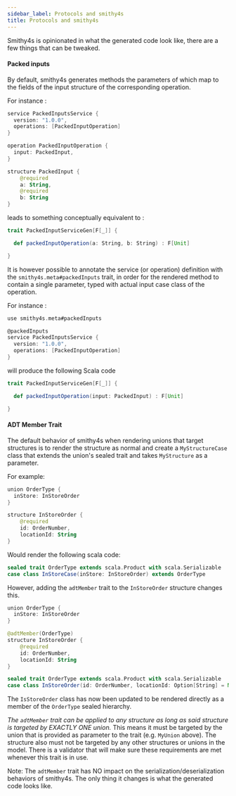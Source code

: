 ```yaml
---
sidebar_label: Protocols and smithy4s
title: Protocols and smithy4s
---
```


Smithy4s is opinionated in what the generated code look like, there are a few things that can be tweaked.

#### Packed inputs

By default, smithy4s generates methods the parameters of which map to the fields of the input structure of the corresponding operation.

For instance :

```kotlin
service PackedInputsService {
  version: "1.0.0",
  operations: [PackedInputOperation]
}

operation PackedInputOperation {
  input: PackedInput,
}

structure PackedInput {
    @required
    a: String,
    @required
    b: String
}
```

leads to something conceptually equivalent to :

```scala
trait PackedInputServiceGen[F[_]] {

  def packedInputOperation(a: String, b: String) : F[Unit]

}
```

It is however possible to annotate the service (or operation) definition with the `smithy4s.meta#packedInputs` trait, in order for the rendered method to contain a single parameter, typed with actual input case class of the operation.

For instance :

```scala
use smithy4s.meta#packedInputs

@packedInputs
service PackedInputsService {
  version: "1.0.0",
  operations: [PackedInputOperation]
}
```

will produce the following Scala code

```scala  
trait PackedInputServiceGen[F[_]] {

  def packedInputOperation(input: PackedInput) : F[Unit]

}
```

#### ADT Member Trait

The default behavior of smithy4s when rendering unions that target structures is to render the structure as normal
and create a `MyStructureCase` class that extends the union's sealed trait and takes `MyStructure` as a parameter.

For example:

```kotlin
union OrderType {
  inStore: InStoreOrder
}

structure InStoreOrder {
    @required
    id: OrderNumber,
    locationId: String
}
```

Would render the following scala code:

```scala
sealed trait OrderType extends scala.Product with scala.Serializable
case class InStoreCase(inStore: InStoreOrder) extends OrderType
```

However, adding the `adtMember` trait to the `InStoreOrder` structure changes this.

```kotlin
union OrderType {
  inStore: InStoreOrder
}

@adtMember(OrderType)
structure InStoreOrder {
    @required
    id: OrderNumber,
    locationId: String
}
```

```scala
sealed trait OrderType extends scala.Product with scala.Serializable
case class InStoreOrder(id: OrderNumber, locationId: Option[String] = None) extends OrderType
```

The `IsStoreOrder` class has now been updated to be rendered directly as a member of the `OrderType`
sealed hierarchy.

*The `adtMember` trait can be applied to any structure as long as said structure is targeted by EXACTLY ONE union.*
This means it must be targeted by the union that is provided as parameter to the trait (e.g. `MyUnion` above).
The structure also must not be targeted by any other structures or unions in the model. There is a validator
that will make sure these requirements are met whenever this trait is in use.

Note: The `adtMember` trait has NO impact on the serialization/deserialization behaviors of smithy4s.
The only thing it changes is what the generated code looks like.
